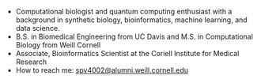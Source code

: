 - Computational biologist and quantum computing enthusiast with a background in synthetic biology, bioinformatics, machine learning, and data science.
- B.S. in Biomedical Engineering from UC Davis and M.S. in Computational Biology from Weill Cornell
- Associate, Bioinformatics Scientist at the Coriell Institute for Medical Research
- How to reach me: spv4002@alumni.weill.cornell.edu

<!---
surya-vishnubhatt/surya-vishnubhatt is a ✨ special ✨ repository because its `README.md` (this file) appears on your GitHub profile.
You can click the Preview link to take a look at your changes.
--->
